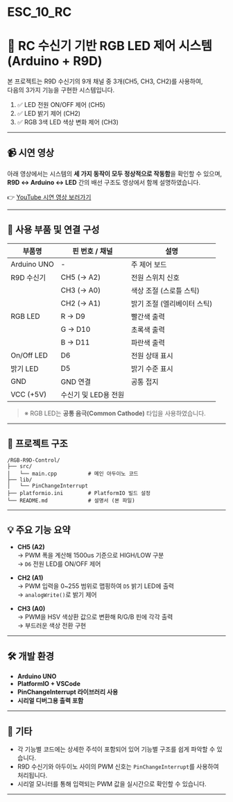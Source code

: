 # ESC_10_RC

# 🎯 RC 수신기 기반 RGB LED 제어 시스템 (Arduino + R9D)

본 프로젝트는 R9D 수신기의 9개 채널 중 3개(CH5, CH3, CH2)를 사용하여,  
다음의 3가지 기능을 구현한 시스템입니다.

1. ✅ LED 전원 ON/OFF 제어 (CH5)
2. ✅ LED 밝기 제어 (CH2)
3. ✅ RGB 3색 LED 색상 변화 제어 (CH3)

---

## 📹 시연 영상

아래 영상에서는 시스템의 **세 가지 동작이 모두 정상적으로 작동함**을 확인할 수 있으며,  
**R9D ↔ Arduino ↔ LED** 간의 배선 구조도 영상에서 함께 설명하였습니다.

👉 [YouTube 시연 영상 보러가기](https://youtu.be/XP7uYyeY1nc)

---

## 🧰 사용 부품 및 연결 구성

| 부품명         | 핀 번호 / 채널     | 설명                          |
|----------------|---------------------|-------------------------------|
| Arduino UNO    | -                   | 주 제어 보드                  |
| R9D 수신기     | CH5 (→ A2)          | 전원 스위치 신호              |
|                | CH3 (→ A0)          | 색상 조절 (스로틀 스틱)      |
|                | CH2 (→ A1)          | 밝기 조절 (엘리베이터 스틱)  |
| RGB LED        | R → D9              | 빨간색 출력                   |
|                | G → D10             | 초록색 출력                   |
|                | B → D11             | 파란색 출력                   |
| On/Off LED     | D6                  | 전원 상태 표시                |
| 밝기 LED       | D5                  | 밝기 수준 표시                |
| GND            | GND 연결            | 공통 접지                     |
| VCC (+5V)      | 수신기 및 LED용 전원 |                               |

> ※ RGB LED는 **공통 음극(Common Cathode)** 타입을 사용하였습니다.

---

## 📂 프로젝트 구조

```
/RGB-R9D-Control/
├── src/
│   └── main.cpp          # 메인 아두이노 코드
├── lib/
│   └── PinChangeInterrupt
├── platformio.ini        # PlatformIO 빌드 설정
└── README.md             # 설명서 (본 파일)
```

---

## 💡 주요 기능 요약

- **CH5 (A2)**  
  → PWM 폭을 계산해 1500us 기준으로 HIGH/LOW 구분  
  → `D6` 전원 LED를 ON/OFF 제어  

- **CH2 (A1)**  
  → PWM 입력을 0~255 범위로 맵핑하여 `D5` 밝기 LED에 출력  
  → `analogWrite()`로 밝기 제어

- **CH3 (A0)**  
  → PWM을 HSV 색상환 값으로 변환해 R/G/B 핀에 각각 출력  
  → 부드러운 색상 전환 구현

---

## 🛠️ 개발 환경

- **Arduino UNO**
- **PlatformIO + VSCode**
- **PinChangeInterrupt 라이브러리 사용**
- **시리얼 디버그용 출력 포함**

---

## 📎 기타

- 각 기능별 코드에는 상세한 주석이 포함되어 있어 기능별 구조를 쉽게 파악할 수 있습니다.
- R9D 수신기와 아두이노 사이의 PWM 신호는 `PinChangeInterrupt`를 사용하여 처리됩니다.
- 시리얼 모니터를 통해 입력되는 PWM 값을 실시간으로 확인할 수 있습니다.

---


